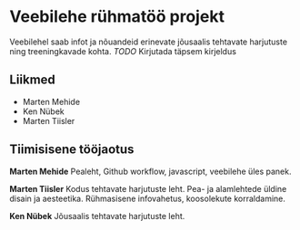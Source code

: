 # Veebilehe rühmatöö projekt
Veebilehel saab infot ja nõuandeid erinevate jõusaalis tehtavate harjutuste ning treeningkavade kohta.
*TODO* Kirjutada täpsem kirjeldus

## Liikmed
- Marten Mehide
- Ken Nübek
- Marten Tiisler

## Tiimisisene tööjaotus
**Marten Mehide**
Pealeht, Github workflow, javascript, veebilehe üles panek.

**Marten Tiisler**
Kodus tehtavate harjutuste leht. Pea- ja alamlehtede üldine disain ja aesteetika. Rühmasisene infovahetus, koosolekute korraldamine.

**Ken Nübek**
Jõusaalis tehtavate harjutuste leht.
